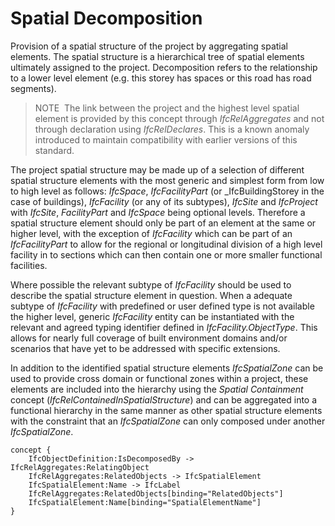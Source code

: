 Spatial Decomposition
=====================

Provision of a spatial structure of the project by aggregating spatial elements. The spatial structure is a hierarchical tree of spatial elements ultimately assigned to the project. Decomposition refers to the relationship to a lower level element (e.g. this storey has spaces or this road has road segments).

> NOTE&nbsp; The link between the project and the highest level spatial element is provided by this concept through _IfcRelAggregates_ and not through declaration using _IfcRelDeclares_. This is a known anomaly introduced to maintain compatibility with earlier versions of this standard.

The project spatial structure may be made up of a selection of different spatial structure elements with the most generic and simplest form from low to high level as follows: _IfcSpace_, _IfcFacilityPart_ (or _IfcBuildingStorey in the case of buildings), _IfcFacility_ (or any of its subtypes), _IfcSite_ and  _IfcProject_ with _IfcSite_, _FacilityPart_ and _IfcSpace_ being optional levels. Therefore a spatial structure element should only be part of an element at the same or higher level, with the exception of _IfcFacility_ which can be part of an _IfcFacilityPart_ to allow for the regional or longitudinal division of a high level facility in to sections which can then contain one or more smaller functional facilities.

Where possible the relevant subtype of _IfcFacility_ should be used to describe the spatial structure element in question. When a adequate subtype of _IfcFacility_ with predefined or user defined type is not available the higher level, generic _IfcFacility_ entity can be instantiated with the relevant and agreed typing identifier defined in _IfcFacility.ObjectType_. This allows for nearly full coverage of built environment domains and/or scenarios that have yet to be addressed with specific extensions.

In addition to the identified spatial structure elements _IfcSpatialZone_ can be used to provide cross domain or functional zones within a project, these elements are included into the hierarchy using the _Spatial Containment_ concept (_IfcRelContainedInSpatialStructure_) and can be aggregated into a functional hierarchy in the same manner as other spatial structure elements with the constraint that an _IfcSpatialZone_ can only composed under another _IfcSpatialZone_.

```
concept {
    IfcObjectDefinition:IsDecomposedBy -> IfcRelAggregates:RelatingObject
    IfcRelAggregates:RelatedObjects -> IfcSpatialElement
    IfcSpatialElement:Name -> IfcLabel
    IfcRelAggregates:RelatedObjects[binding="RelatedObjects"]
    IfcSpatialElement:Name[binding="SpatialElementName"]
}
```
